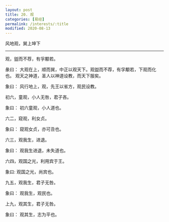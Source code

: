 ```yaml
---
layout: post
title: 20. 观
categories: [易经]
permalink: /interests/:title
modified: 2020-08-13
---
```


风地观，巽上坤下

---

观，盥而不荐，有孚颙若。

彖曰： 大观在上，顺而巽，中正以观天下。观盥而不荐，有孚颙若，下观而化也。
观天之神道，圣人以神道设教，而天下服矣。

象曰： 风行地上，观，先王以省方，观民设教。

初六，童观，小人无咎，君子吝。

象曰： 初六童观，小人道也。

六二，窥观，利女贞。

象曰： 窥观女贞，亦可丑也。

六三，观我生，进退。

象曰： 观我生进退，未失道也。

六四，观国之光，利用宾于王。

象曰: 观国之光，尚宾也。

九五，观我生，君子无咎。

象曰： 观我生，观民也。

上九，观其生，君子无咎。

象曰： 观其生，志为平也。

